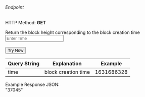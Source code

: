 <h6>Endpoint</h6>
<p id="endpoint"></p>

HTTP Method: **GET**

Return the block height corresponding to the block creation time
<input class="md-input" placeholder="Enter Time" id="time" width="100"></input><br/><br/>
<button class="md-button" onclick="tryNow()">Try Now</button>

<script>
   document.getElementById("endpoint").innerHTML =`https://dev-stoa-boascan.bosagora.com/block_height_at/${document.getElementById("time").value || "1631686328"}`
    function tryNow(){
        document.getElementById("showResult").innerHTML =""
        document.getElementById("endpoint").innerHTML =""
        fetch(`https://dev-stoa-boascan.bosagora.com/block_height_at/${document.getElementById("time").value || "1631686328"}`).then((res) => {
            res.json().then((res) => {
                document.getElementById("showResult").innerHTML = JSON.stringify(res[0])
                document.getElementById("endpoint").innerHTML =`https://dev-stoa-boascan.bosagora.com/block_height_at/${document.getElementById("time").value || "1631686328"}`
                })
        }).catch((err) => {
            console.log(err)
        })
    }
</script>
<p id="showResult"></p>

| Query String | Explanation    | Example                            |
| ------------ | -------------- | ---------------------------------- |
| time         | block creation time | 1631686328 |

Example Response JSON:<br/>
"37045"
